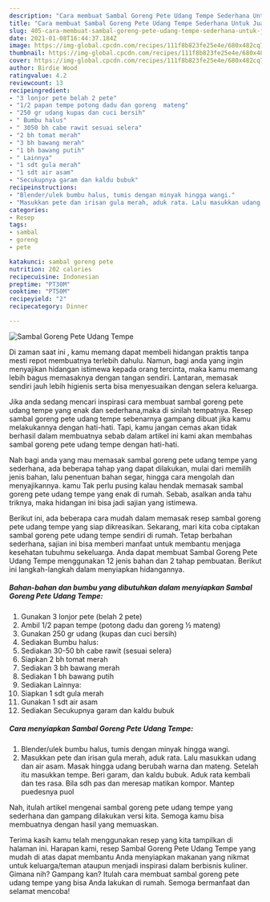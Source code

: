 ```yaml
---
description: "Cara membuat Sambal Goreng Pete Udang Tempe Sederhana Untuk Jualan"
title: "Cara membuat Sambal Goreng Pete Udang Tempe Sederhana Untuk Jualan"
slug: 405-cara-membuat-sambal-goreng-pete-udang-tempe-sederhana-untuk-jualan
date: 2021-01-08T16:44:37.184Z
image: https://img-global.cpcdn.com/recipes/111f8b823fe25e4e/680x482cq70/sambal-goreng-pete-udang-tempe-foto-resep-utama.jpg
thumbnail: https://img-global.cpcdn.com/recipes/111f8b823fe25e4e/680x482cq70/sambal-goreng-pete-udang-tempe-foto-resep-utama.jpg
cover: https://img-global.cpcdn.com/recipes/111f8b823fe25e4e/680x482cq70/sambal-goreng-pete-udang-tempe-foto-resep-utama.jpg
author: Birdie Wood
ratingvalue: 4.2
reviewcount: 13
recipeingredient:
- "3 lonjor pete belah 2 pete"
- "1/2 papan tempe potong dadu dan goreng  mateng"
- "250 gr udang kupas dan cuci bersih"
- " Bumbu halus"
- " 3050 bh cabe rawit sesuai selera"
- "2 bh tomat merah"
- "3 bh bawang merah"
- "1 bh bawang putih"
- " Lainnya"
- "1 sdt gula merah"
- "1 sdt air asam"
- "Secukupnya garam dan kaldu bubuk"
recipeinstructions:
- "Blender/ulek bumbu halus, tumis dengan minyak hingga wangi."
- "Masukkan pete dan irisan gula merah, aduk rata. Lalu masukkan udang dan air asam. Masak hingga udang berubah warna dan mateng. Setelah itu masukkan tempe. Beri garam, dan kaldu bubuk. Aduk rata kembali dan tes rasa. Bila sdh pas dan meresap matikan kompor. Mantep puedesnya puol"
categories:
- Resep
tags:
- sambal
- goreng
- pete

katakunci: sambal goreng pete 
nutrition: 202 calories
recipecuisine: Indonesian
preptime: "PT30M"
cooktime: "PT50M"
recipeyield: "2"
recipecategory: Dinner

---
```



![Sambal Goreng Pete Udang Tempe](https://img-global.cpcdn.com/recipes/111f8b823fe25e4e/680x482cq70/sambal-goreng-pete-udang-tempe-foto-resep-utama.jpg)

Di zaman  saat ini , kamu memang dapat membeli hidangan praktis tanpa mesti repot membuatnya terlebih dahulu. Namun, bagi anda yang ingin menyajikan hidangan istimewa kepada orang tercinta, maka kamu memang lebih bagus memasaknya dengan tangan sendiri. Lantaran, memasak sendiri jauh lebih higienis serta bisa menyesuaikan dengan selera keluarga.

Jika anda sedang mencari inspirasi cara membuat sambal goreng pete udang tempe yang enak dan sederhana,maka di sinilah tempatnya. Resep sambal goreng pete udang tempe  sebenarnya gampang dibuat jika kamu melakukannya dengan hati-hati. Tapi, kamu jangan cemas akan tidak berhasil dalam membuatnya 
sebab dalam artikel ini kami akan membahas sambal goreng pete udang tempe dengan hati-hati.  



Nah bagi anda yang mau memasak sambal goreng pete udang tempe yang sederhana, ada beberapa tahap yang dapat dilakukan, mulai dari memilih jenis bahan, lalu penentuan bahan segar, hingga cara mengolah dan menyajikannya. kamu Tak perlu pusing kalau hendak memasak sambal goreng pete udang tempe yang enak di rumah. Sebab, asalkan anda  tahu triknya, maka hidangan ini bisa jadi sajian yang istimewa.

Berikut ini, ada beberapa cara mudah dalam memasak resep sambal goreng pete udang tempe yang siap dikreasikan. Sekarang, mari kita coba ciptakan sambal goreng pete udang tempe sendiri di rumah. Tetap berbahan sederhana, sajian ini bisa memberi manfaat untuk membantu menjaga kesehatan tubuhmu sekeluarga. Anda dapat membuat Sambal Goreng Pete Udang Tempe menggunakan 12 jenis bahan dan 2 tahap pembuatan. Berikut ini langkah-langkah dalam menyiapkan hidangannya.

<!--inarticleads1-->

##### Bahan-bahan dan bumbu yang dibutuhkan dalam menyiapkan Sambal Goreng Pete Udang Tempe:

1. Gunakan 3 lonjor pete (belah 2 pete)
1. Ambil 1/2 papan tempe (potong dadu dan goreng ½ mateng)
1. Gunakan 250 gr udang (kupas dan cuci bersih)
1. Sediakan  Bumbu halus:
1. Sediakan  30-50 bh cabe rawit (sesuai selera)
1. Siapkan 2 bh tomat merah
1. Sediakan 3 bh bawang merah
1. Sediakan 1 bh bawang putih
1. Sediakan  Lainnya:
1. Siapkan 1 sdt gula merah
1. Gunakan 1 sdt air asam
1. Sediakan Secukupnya garam dan kaldu bubuk




<!--inarticleads2-->

##### Cara menyiapkan Sambal Goreng Pete Udang Tempe:

1. Blender/ulek bumbu halus, tumis dengan minyak hingga wangi.
1. Masukkan pete dan irisan gula merah, aduk rata. Lalu masukkan udang dan air asam. Masak hingga udang berubah warna dan mateng. Setelah itu masukkan tempe. Beri garam, dan kaldu bubuk. Aduk rata kembali dan tes rasa. Bila sdh pas dan meresap matikan kompor. Mantep puedesnya puol




Nah, itulah artikel mengenai  sambal goreng pete udang tempe  yang sederhana dan gampang dilakukan versi kita. Semoga kamu bisa membuatnya dengan hasil yang memuaskan. 

Terima kasih kamu telah menggunakan resep yang kita tampilkan di halaman ini. Harapan kami, resep  Sambal Goreng Pete Udang Tempe yang mudah di atas dapat membantu Anda menyiapkan makanan yang nikmat untuk keluarga/teman ataupun menjadi inspirasi dalam berbisnis kuliner. Gimana nih? Gampang kan? Itulah cara membuat sambal goreng pete udang tempe yang bisa Anda lakukan di rumah. Semoga bermanfaat dan selamat mencoba!

